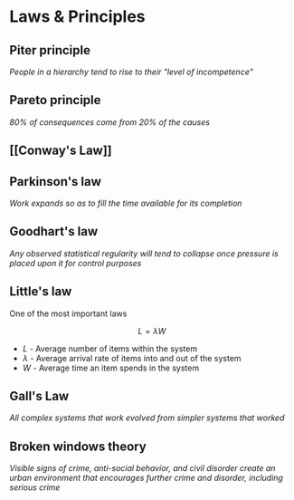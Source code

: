 # Laws & Principles

## Piter principle

*People in a hierarchy tend to rise to their "level of incompetence"*

## Pareto principle

*80% of consequences come from 20% of the causes*

## [[Conway's Law]]

## Parkinson's law

*Work expands so as to fill the time available for its completion*

## Goodhart's law

*Any observed statistical regularity will tend to collapse once pressure is placed upon it for control purposes*

## Little's law
One of the most important laws

$$
L = \lambda W
$$

- $L$ - Average number of items within the system
- $\lambda$ - Average arrival rate of items into and out of the system
- $W$ - Average time an item spends in the system

## Gall's Law

*All complex systems that work evolved from simpler systems that worked*

## Broken windows theory

*Visible signs of crime, anti-social behavior, and civil disorder create an urban environment that encourages further crime and disorder, including serious crime*

